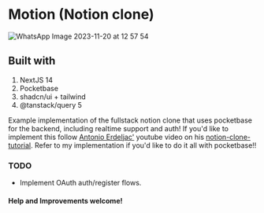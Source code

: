 # Motion (Notion clone)
![WhatsApp Image 2023-11-20 at 12 57 54](https://github.com/mez/motion/assets/147592/be7638c7-00eb-4e4b-9386-21bd03be7563)

## Built with
1. NextJS 14
2. Pocketbase
3. shadcn/ui + tailwind
4. @tanstack/query 5

Example implementation of the fullstack notion clone that uses pocketbase for the backend, including realtime support and auth! If you'd like to implement this follow [Antonio Erdeljac'](https://github.com/AntonioErdeljac) youtube video on his [notion-clone-tutorial](https://github.com/AntonioErdeljac/notion-clone-tutorial). Refer to my implementation if you'd like to do it all with pocketbase!!


### TODO

* Implement OAuth auth/register flows.

#### Help and Improvements welcome!
